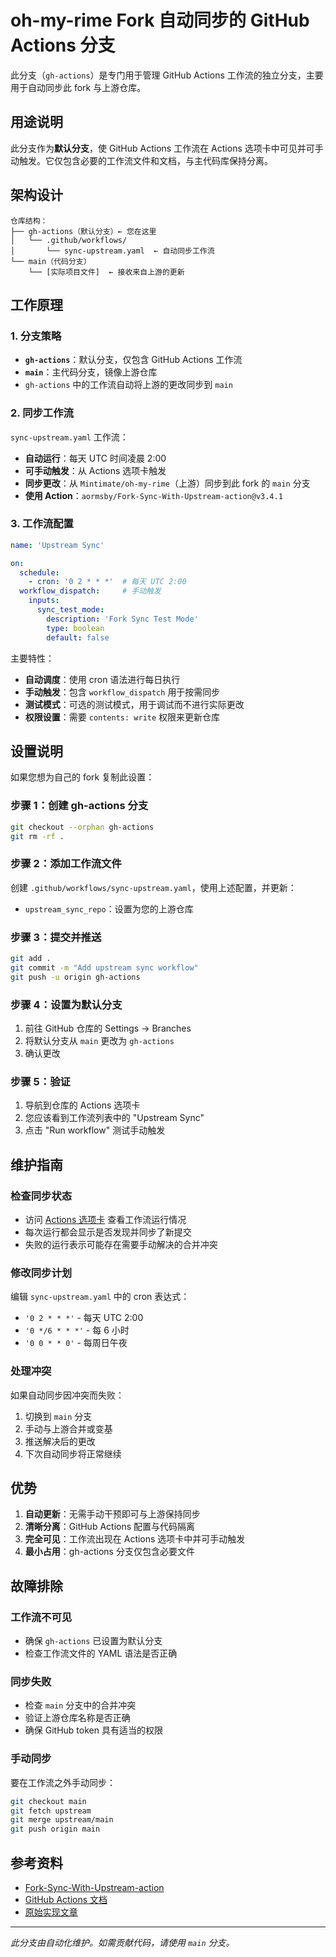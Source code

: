 # oh-my-rime Fork 自动同步的 GitHub Actions 分支

此分支（`gh-actions`）是专门用于管理 GitHub Actions 工作流的独立分支，主要用于自动同步此 fork 与上游仓库。

## 用途说明

此分支作为**默认分支**，使 GitHub Actions 工作流在 Actions 选项卡中可见并可手动触发。它仅包含必要的工作流文件和文档，与主代码库保持分离。

## 架构设计

```
仓库结构：
├── gh-actions（默认分支）← 您在这里
│   └── .github/workflows/
│       └── sync-upstream.yaml  ← 自动同步工作流
└── main（代码分支）
    └── [实际项目文件]  ← 接收来自上游的更新
```

## 工作原理

### 1. 分支策略
- **`gh-actions`**：默认分支，仅包含 GitHub Actions 工作流
- **`main`**：主代码分支，镜像上游仓库
- `gh-actions` 中的工作流自动将上游的更改同步到 `main`

### 2. 同步工作流

`sync-upstream.yaml` 工作流：
- **自动运行**：每天 UTC 时间凌晨 2:00
- **可手动触发**：从 Actions 选项卡触发
- **同步更改**：从 `Mintimate/oh-my-rime`（上游）同步到此 fork 的 `main` 分支
- **使用 Action**：`aormsby/Fork-Sync-With-Upstream-action@v3.4.1`

### 3. 工作流配置

```yaml
name: 'Upstream Sync'

on:
  schedule:
    - cron: '0 2 * * *'  # 每天 UTC 2:00
  workflow_dispatch:     # 手动触发
    inputs:
      sync_test_mode:
        description: 'Fork Sync Test Mode'
        type: boolean
        default: false
```

主要特性：
- **自动调度**：使用 cron 语法进行每日执行
- **手动触发**：包含 `workflow_dispatch` 用于按需同步
- **测试模式**：可选的测试模式，用于调试而不进行实际更改
- **权限设置**：需要 `contents: write` 权限来更新仓库

## 设置说明

如果您想为自己的 fork 复制此设置：

### 步骤 1：创建 gh-actions 分支
```bash
git checkout --orphan gh-actions
git rm -rf .
```

### 步骤 2：添加工作流文件
创建 `.github/workflows/sync-upstream.yaml`，使用上述配置，并更新：
- `upstream_sync_repo`：设置为您的上游仓库

### 步骤 3：提交并推送
```bash
git add .
git commit -m "Add upstream sync workflow"
git push -u origin gh-actions
```

### 步骤 4：设置为默认分支
1. 前往 GitHub 仓库的 Settings → Branches
2. 将默认分支从 `main` 更改为 `gh-actions`
3. 确认更改

### 步骤 5：验证
1. 导航到仓库的 Actions 选项卡
2. 您应该看到工作流列表中的 "Upstream Sync"
3. 点击 "Run workflow" 测试手动触发

## 维护指南

### 检查同步状态
- 访问 [Actions 选项卡](../../actions) 查看工作流运行情况
- 每次运行都会显示是否发现并同步了新提交
- 失败的运行表示可能存在需要手动解决的合并冲突

### 修改同步计划
编辑 `sync-upstream.yaml` 中的 cron 表达式：
- `'0 2 * * *'` - 每天 UTC 2:00
- `'0 */6 * * *'` - 每 6 小时
- `'0 0 * * 0'` - 每周日午夜

### 处理冲突
如果自动同步因冲突而失败：
1. 切换到 `main` 分支
2. 手动与上游合并或变基
3. 推送解决后的更改
4. 下次自动同步将正常继续

## 优势

1. **自动更新**：无需手动干预即可与上游保持同步
2. **清晰分离**：GitHub Actions 配置与代码隔离
3. **完全可见**：工作流出现在 Actions 选项卡中并可手动触发
4. **最小占用**：gh-actions 分支仅包含必要文件

## 故障排除

### 工作流不可见
- 确保 `gh-actions` 已设置为默认分支
- 检查工作流文件的 YAML 语法是否正确

### 同步失败
- 检查 `main` 分支中的合并冲突
- 验证上游仓库名称是否正确
- 确保 GitHub token 具有适当的权限

### 手动同步
要在工作流之外手动同步：
```bash
git checkout main
git fetch upstream
git merge upstream/main
git push origin main
```

## 参考资料

- [Fork-Sync-With-Upstream-action](https://github.com/aormsby/Fork-Sync-With-Upstream-action)
- [GitHub Actions 文档](https://docs.github.com/cn/actions)
- [原始实现文章](https://ronaldln.github.io/MyPamphlet-Blog/2025/03/31/github-actionfork/)

---

*此分支由自动化维护。如需贡献代码，请使用 `main` 分支。*